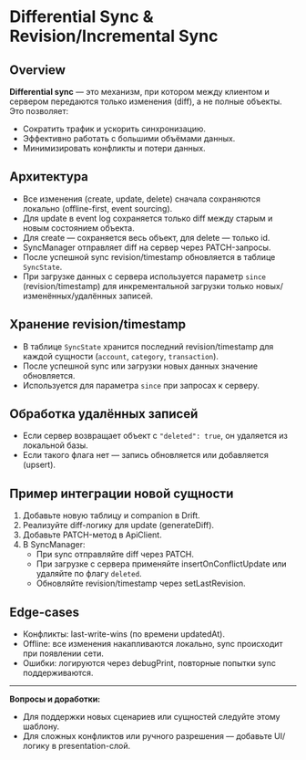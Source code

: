 # Differential Sync & Revision/Incremental Sync

## Overview

**Differential sync** — это механизм, при котором между клиентом и сервером передаются только изменения (diff), а не полные объекты. Это позволяет:
- Сократить трафик и ускорить синхронизацию.
- Эффективно работать с большими объёмами данных.
- Минимизировать конфликты и потери данных.

## Архитектура

- Все изменения (create, update, delete) сначала сохраняются локально (offline-first, event sourcing).
- Для update в event log сохраняется только diff между старым и новым состоянием объекта.
- Для create — сохраняется весь объект, для delete — только id.
- SyncManager отправляет diff на сервер через PATCH-запросы.
- После успешной sync revision/timestamp обновляется в таблице `SyncState`.
- При загрузке данных с сервера используется параметр `since` (revision/timestamp) для инкрементальной загрузки только новых/изменённых/удалённых записей.

## Хранение revision/timestamp

- В таблице `SyncState` хранится последний revision/timestamp для каждой сущности (`account`, `category`, `transaction`).
- После успешной sync или загрузки новых данных значение обновляется.
- Используется для параметра `since` при запросах к серверу.

## Обработка удалённых записей

- Если сервер возвращает объект с `"deleted": true`, он удаляется из локальной базы.
- Если такого флага нет — запись обновляется или добавляется (upsert).

## Пример интеграции новой сущности

1. Добавьте новую таблицу и companion в Drift.
2. Реализуйте diff-логику для update (generateDiff).
3. Добавьте PATCH-метод в ApiClient.
4. В SyncManager:
   - При sync отправляйте diff через PATCH.
   - При загрузке с сервера применяйте insertOnConflictUpdate или удаляйте по флагу `deleted`.
   - Обновляйте revision/timestamp через setLastRevision.

## Edge-cases

- Конфликты: last-write-wins (по времени updatedAt).
- Offline: все изменения накапливаются локально, sync происходит при появлении сети.
- Ошибки: логируются через debugPrint, повторные попытки sync поддерживаются.

---

**Вопросы и доработки:**
- Для поддержки новых сценариев или сущностей следуйте этому шаблону.
- Для сложных конфликтов или ручного разрешения — добавьте UI/логику в presentation-слой. 